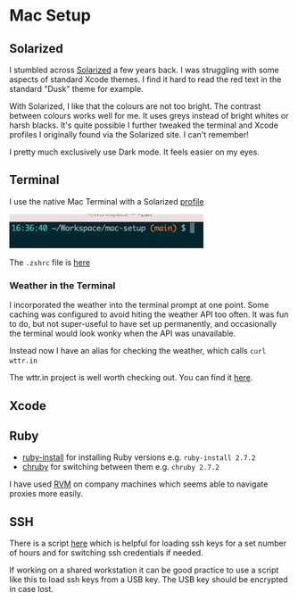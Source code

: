 # Mac Setup

## Solarized

I stumbled across [Solarized](https://github.com/altercation/solarized) a few years back. I was struggling with some aspects of standard Xcode themes. I find it hard to read the red text in the standard "Dusk" theme for example.

With Solarized, I like that the colours are not too bright. The contrast between colours works well for me. It uses greys instead of bright whites or harsh blacks. It's quite possible I further tweaked the terminal and Xcode profiles I originally found via the Solarized site. I can't remember!

I pretty much exclusively use Dark mode. It feels easier on my eyes.

## Terminal

I use the native Mac Terminal with a Solarized [profile](Terminal/Solarized%20Dark.terminal)

![Terminal](Resources/Terminal.png)

The `.zshrc` file is [here](zsh/.zshrc)

### Weather in the Terminal

I incorporated the weather into the terminal prompt at one point. Some caching was configured to avoid hiting the weather API too often. It was fun to do, but not super-useful to have set up permanently, and occasionally the terminal would look wonky when the API was unavailable.

Instead now I have an alias for checking the weather, which calls `curl wttr.in`

The wttr.in project is well worth checking out. You can find it [here](https://github.com/chubin/wttr.in).

## Xcode

## Ruby

- [ruby-install](https://github.com/postmodern/ruby-install) for installing Ruby versions e.g. `ruby-install 2.7.2`
- [chruby](https://github.com/postmodern/chruby) for switching between them e.g. `chruby 2.7.2`

I have used [RVM](https://rvm.io) on company machines which seems able to navigate proxies more easily.

## SSH

There is a script [here](ssh/loadkeys.sh) which is helpful for loading ssh keys for a set number of hours and for switching ssh credentials if needed.

If working on a shared workstation it can be good practice to use a script like this to load ssh keys from a USB key. The USB key should be encrypted in case lost.
